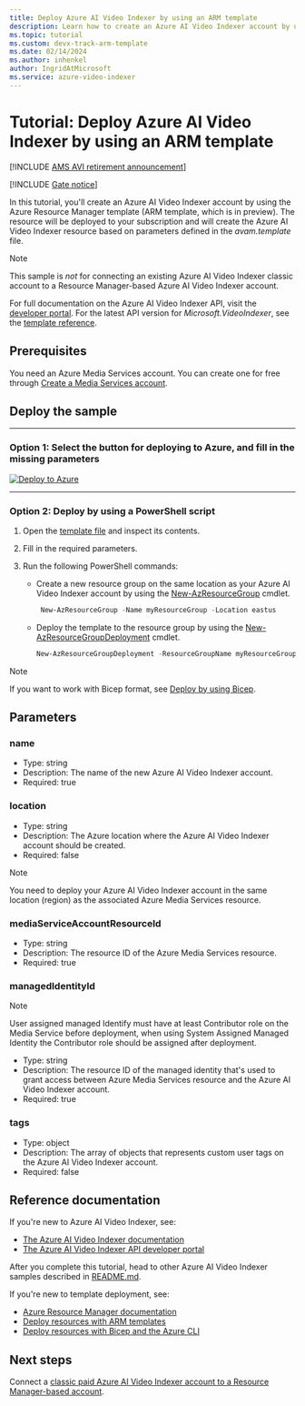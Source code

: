 ```yaml
---
title: Deploy Azure AI Video Indexer by using an ARM template
description: Learn how to create an Azure AI Video Indexer account by using an Azure Resource Manager (ARM) template.
ms.topic: tutorial
ms.custom: devx-track-arm-template
ms.date: 02/14/2024
ms.author: inhenkel
author: IngridAtMicrosoft
ms.service: azure-video-indexer
---
```


# Tutorial: Deploy Azure AI Video Indexer by using an ARM template

[!INCLUDE [AMS AVI retirement announcement](./includes/important-ams-retirement-avi-announcement.md)]

[!INCLUDE [Gate notice](./includes/face-limited-access.md)]

In this tutorial, you'll create an Azure AI Video Indexer account by using the Azure Resource Manager template (ARM template, which is in preview). The resource will be deployed to your subscription and will create the Azure AI Video Indexer resource based on parameters defined in the *avam.template* file.

> [!NOTE]
> This sample is *not* for connecting an existing Azure AI Video Indexer classic account to a Resource Manager-based Azure AI Video Indexer account.
>
> For full documentation on the Azure AI Video Indexer API, visit the [developer portal](https://aka.ms/avam-dev-portal). For the latest API version for *Microsoft.VideoIndexer*, see the [template reference](/azure/templates/microsoft.videoindexer/accounts?tabs=bicep).

## Prerequisites

You need an Azure Media Services account. You can create one for free through [Create a Media Services account](/azure/media-services/latest/account-create-how-to).

## Deploy the sample

----

### Option 1: Select the button for deploying to Azure, and fill in the missing parameters

[![Deploy to Azure](https://aka.ms/deploytoazurebutton)](https://portal.azure.com/#create/Microsoft.Template/uri/https%3A%2F%2Fraw.githubusercontent.com%2FAzure-Samples%2Fmedia-services-video-indexer%2Fmaster%2FDeploy-Samples%2FArmTemplates%2Favam.template.json)

----

### Option 2: Deploy by using a PowerShell script

1. Open the [template file](https://github.com/Azure-Samples/azure-video-indexer-samples/blob/master/Deploy-Samples/ArmTemplates/avam.template.json) and inspect its contents.
2. Fill in the required parameters.
3. Run the following PowerShell commands:

   * Create a new resource group on the same location as your Azure AI Video Indexer account by using the [New-AzResourceGroup](/powershell/module/az.resources/new-azresourcegroup) cmdlet.

     ```powershell
      New-AzResourceGroup -Name myResourceGroup -Location eastus
     ```

   * Deploy the template to the resource group by using the [New-AzResourceGroupDeployment](/powershell/module/az.resources/new-azresourcegroupdeployment) cmdlet.

     ```powershell
     New-AzResourceGroupDeployment -ResourceGroupName myResourceGroup -TemplateFile ./avam.template.json
     ```

> [!NOTE]
> If you want to work with Bicep format, see [Deploy by using Bicep](./deploy-with-bicep.md).

## Parameters

### name

* Type: string
* Description: The name of the new Azure AI Video Indexer account.
* Required: true

### location

* Type: string
* Description: The Azure location where the Azure AI Video Indexer account should be created.
* Required: false

> [!NOTE]
> You need to deploy your Azure AI Video Indexer account in the same location (region) as the associated Azure Media Services resource.

### mediaServiceAccountResourceId

* Type: string
* Description: The resource ID of the Azure Media Services resource.
* Required: true

### managedIdentityId

> [!NOTE]
> User assigned managed Identify must have at least Contributor role on the Media Service before deployment, when using System Assigned Managed Identity the Contributor role should be assigned after deployment.

* Type: string
* Description: The resource ID of the managed identity that's used to grant access between Azure Media Services resource and the Azure AI Video Indexer account.
* Required: true

### tags

* Type: object
* Description: The array of objects that represents custom user tags on the Azure AI Video Indexer account.
* Required: false

## Reference documentation

If you're new to Azure AI Video Indexer, see:

* [The Azure AI Video Indexer documentation](./index.yml)
* [The Azure AI Video Indexer API developer portal](https://api-portal.videoindexer.ai/)

After you complete this tutorial, head to other Azure AI Video Indexer samples described in [README.md](https://github.com/Azure-Samples/media-services-video-indexer/blob/master/README.md).

If you're new to template deployment, see:

* [Azure Resource Manager documentation](/azure/azure-resource-manager/)
* [Deploy resources with ARM templates](/azure/azure-resource-manager/templates/deploy-powershell)
* [Deploy resources with Bicep and the Azure CLI](/azure/azure-resource-manager/bicep/deploy-cli)

## Next steps

Connect a [classic paid Azure AI Video Indexer account to a Resource Manager-based account](connect-classic-account-to-arm.md).
